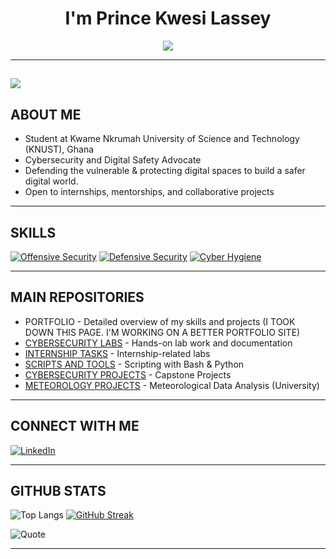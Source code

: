 <h1 align="center">I'm Prince Kwesi Lassey</h1>

<p align="center">
<img src="https://readme-typing-svg.demolab.com?font=Fira+Code&size=22&pause=1000&color=00FF00&center=true&vCenter=true&width=600&lines=Entry-level+Cybersecurity+Professional;Future+Cybersecurity+Analyst;Ethical+Hacker+In+Training;Open+to+Internships+and+Mentorships!&center=true&width=500&height=50">
</p>

---

![](https://komarev.com/ghpvc/?username=codelassey)
---


## ABOUT ME
- Student at Kwame Nkrumah University of Science and Technology (KNUST), Ghana
- Cybersecurity and Digital Safety Advocate
- Defending the vulnerable & protecting digital spaces to build a safer digital world.
- Open to internships, mentorships, and collaborative projects

---

## SKILLS
[![Offensive Security](https://img.shields.io/badge/-Offensive%20Security-FF5722?logo=kalilinux&style=for-the-badge)](https://github.com/codelassey)
[![Defensive Security](https://img.shields.io/badge/-Defensive%20Security-3F51B5?logo=cyberdefenders&style=for-the-badge)](https://github.com/codelassey)
[![Cyber Hygiene](https://img.shields.io/badge/-Cyber%20Hygiene-FF9800?logo=education&style=for-the-badge)](https://github.com/codelassey)


---

## MAIN REPOSITORIES 
- PORTFOLIO - Detailed overview of my skills and projects (I TOOK DOWN THIS PAGE. I'M WORKING ON A BETTER PORTFOLIO SITE)
- [CYBERSECURITY LABS](https://github.com/codelassey/cybersecurity-labs) - Hands-on lab work and documentation
- [INTERNSHIP TASKS](https://github.com/codelassey/internship-tasks) - Internship-related labs
- [SCRIPTS AND TOOLS](https://github.com/codelassey/scripts-and-tools) - Scripting with Bash & Python
- [CYBERSECURITY PROJECTS](https://github.com/codelassey/cybersecurity-projects) - Capstone Projects
- [METEOROLOGY PROJECTS](https://github.com/codelassey/meteorology-projects) - Meteorological Data Analysis (University)

---

## CONNECT WITH ME
[![LinkedIn](https://img.shields.io/badge/-LinkedIn-0077B5?logo=linkedin&logoColor=white&style=for-the-badge)](https://www.linkedin.com/in/prince-lassey-b90b80197/)

---

## GITHUB STATS
![Top Langs](https://github-readme-stats.vercel.app/api/top-langs/?username=codelassey&layout=compact&theme=tokyonight&langs_count=10&hide_progress=false)
[![GitHub Streak](https://streak-stats.demolab.com?user=codelassey&theme=tokyonight&card_width=400&card_height=150)](https://git.io/streak-stats)

![Quote](https://quotes-github-readme.vercel.app/api?type=horizontal&layout=compact&theme=tokyonight)

---


